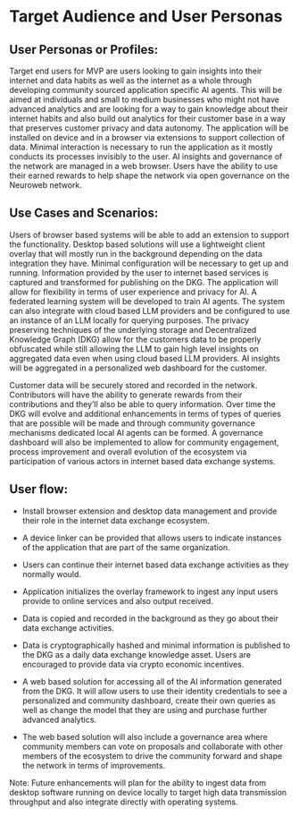 # Target Audience and User Personas

## User Personas or Profiles:

Target end users for MVP are users looking to gain insights into their internet and data habits as well as the internet as a whole through developing community sourced application specific AI agents. This will be aimed at individuals and small to medium businesses who might not have advanced analytics and are looking for a way to gain knowledge about their internet habits and also build out analytics for their customer base in a way that preserves customer privacy and data autonomy. The application will be installed on device and in a browser via extensions to support collection of data. Minimal interaction is necessary to run the application as it mostly conducts its processes invisibly to the user. AI insights and governance of the network are managed in a web browser. Users have the ability to use their earned rewards to help shape the network via open governance on the Neuroweb network.

## Use Cases and Scenarios: 

Users of browser based systems will be able to add an extension to support the functionality. Desktop based solutions will use a lightweight client overlay that will mostly run in the background depending on the data integration they have. Minimal configuration will be necessary to get up and running. Information provided by the user to internet based services is captured and transformed for publishing on the DKG. The application will allow for flexibility in terms of user experience and privacy for AI. A federated learning system will be developed to train AI agents. The system can also integrate with cloud based LLM providers and be configured to use an instance of an LLM locally for querying purposes. The privacy preserving techniques of the underlying storage and Decentralized Knowledge Graph (DKG) allow for the customers data to be properly obfuscated while still allowing the LLM to gain high level insights on aggregated data even when using cloud based LLM providers. AI insights will be aggregated in a personalized web dashboard for the customer. 

Customer data will be securely stored and recorded in the network. Contributors will have the ability to generate rewards from their contributions and they’ll also be able to query information. Over time the DKG will evolve and additional enhancements in terms of types of queries that are possible will be made and through community governance mechanisms dedicated local AI agents can be formed. A governance dashboard will also be implemented to allow for community engagement, process improvement and overall evolution of the ecosystem via participation of various actors in internet based data exchange systems.

## User flow:

- Install browser extension and desktop data management and provide their role in the internet data exchange ecosystem.

- A device linker can be provided that allows users to indicate instances of the application that are part of the same organization. 

- Users can continue their internet based data exchange activities as they normally would.

- Application initializes the overlay framework to ingest any input users provide to online services and also output received.

- Data is copied and recorded in the background as they go about their data exchange activities.

- Data is cryptographically hashed and minimal information is published to the DKG as a daily data exchange knowledge asset. Users are encouraged to provide data via crypto economic incentives.

- A web based solution for accessing all of the AI information generated from the DKG. It will allow users to use their identity credentials to see a personalized and community dashboard, create their own queries as well as change the model that they are using and purchase further advanced analytics.

- The web based solution will also include a governance area where community members can vote on proposals and collaborate with other members of the ecosystem to drive the community forward and shape the network in terms of improvements.

Note: Future enhancements will plan for the ability to ingest data from desktop software running on device locally to target high data transmission throughput and also integrate directly with operating systems. 

